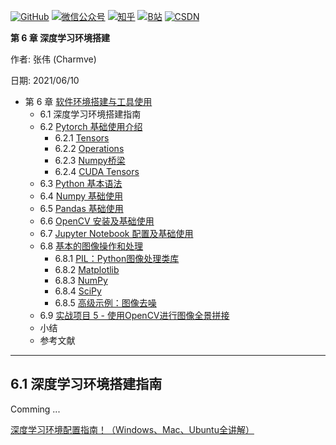 <p align="left">
  <a href="https://github.com/Charmve"><img src="https://img.shields.io/badge/GitHub-@Charmve-000000.svg?logo=GitHub" alt="GitHub" target="_blank"></a>
  <a href="https://imgconvert.csdnimg.cn/aHR0cHM6Ly9tbWJpei5xcGljLmNuL21tYml6X3BuZy9aTmRoV05pYjNJUkIzZk5ldWVGZEQ4YnZ4cXlzbXRtRktUTGdFSXZOMUdnTHhDNXV0Y1VBZVJ0T0lJa0hTZTVnVGowamVtZUVOQTJJMHhiU0xjQ3VrVVEvNjQw?x-oss-process=image/format,png" target="_blank" ><img src="https://img.shields.io/badge/公众号-@迈微AI研习社-000000.svg?style=flat-square&amp;logo=WeChat" alt="微信公众号"/></a>
  <a href="https://www.zhihu.com/people/MaiweiE-com" target="_blank" ><img src="https://img.shields.io/badge/%E7%9F%A5%E4%B9%8E-@Charmve-000000.svg?style=flat-square&amp;logo=Zhihu" alt="知乎"/></a>
  <a href="https://space.bilibili.com/62079686" target="_blank"><img src="https://img.shields.io/badge/B站-@Charmve-000000.svg?style=flat-square&amp;logo=Bilibili" alt="B站"/></a>
  <a href="https://blog.csdn.net/Charmve" target="_blank"><img src="https://img.shields.io/badge/CSDN-@Charmve-000000.svg?style=flat-square&amp;logo=CSDN" alt="CSDN"/></a>
</p>

**第 6 章 深度学习环境搭建**

作者: 张伟 (Charmve)

日期: 2021/06/10

- 第 6 章 [软件环境搭建与工具使用](https://charmve.github.io/computer-vision-in-action/#/chapter6/chapter6)
    - 6.1 深度学习环境搭建指南
    - 6.2 [Pytorch 基础使用介绍](chapter6.2_Pytorch-基础使用介绍.md)
      - 6.2.1 [Tensors](#621-tensors)
      - 6.2.2 [Operations](#622-operations)
      - 6.2.3 [Numpy桥梁](#623-numpy桥梁)
      - 6.2.4 [CUDA Tensors](#624-cuda-tensors)
    - 6.3 [Python 基本语法](../../../notebooks/chapter08_environment-setup-and-tool-use/02_Python.ipynb)
    - 6.4 [Numpy 基础使用](../../../notebooks/chapter08_environment-setup-and-tool-use/03_NumPy.ipynb)
    - 6.5 [Pandas 基础使用](../../../notebooks/chapter08_environment-setup-and-tool-use/04_Pandas.ipynb)
    - 6.6 [OpenCV 安装及基础使用](../../../notebooks/chapter08_environment-setup-and-tool-use/OpenCV-ImageStitching.ipynb)
    - 6.7 [Jupyter Notebook 配置及基础使用](../../../notebooks/chapter08_environment-setup-and-tool-use/01_Notebooks.ipynb)
    - 6.8 [基本的图像操作和处理](../../../docs/2_实战篇/chapter6_深度学习环境搭建/chapter7.8_基本的图像操作和处理.md)
      - 6.8.1 [PIL：Python图像处理类库](../../../docs/2_实战篇/chapter6_深度学习环境搭建/chapter7.8_基本的图像操作和处理.md#781-pil-python图像处理类库)
      - 6.8.2 [Matplotlib](../../../docs/2_实战篇/chapter6_深度学习环境搭建/chapter7.8_基本的图像操作和处理.md#782-matplotlib)
      - 6.8.3 [NumPy](../../../docs/2_实战篇/chapter6_深度学习环境搭建/chapter7.8_基本的图像操作和处理.md#783-numpy)
      - 6.8.4 [SciPy](../../../docs/2_实战篇/chapter6_深度学习环境搭建/chapter7.8_基本的图像操作和处理.md#784-scipy)
      - 6.8.5 [高级示例：图像去噪](../../../docs/2_实战篇/chapter6_深度学习环境搭建/chapter7.8_基本的图像操作和处理.md#785-高级示例-图像去噪)
    - 6.9 [实战项目 5 - 使用OpenCV进行图像全景拼接](https://blog.csdn.net/Charmve/article/details/107897468)
    - 小结
    - 参考文献

---

## 6.1 深度学习环境搭建指南


Comming ...


[深度学习环境配置指南！（Windows、Mac、Ubuntu全讲解）](https://blog.csdn.net/Charmve/article/details/107739506)
